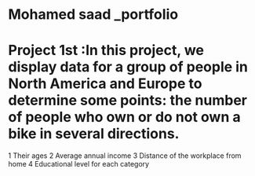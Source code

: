 # Mohamed saad _portfolio
# Project 1st :In this project, we display data for a group of people in North America and Europe to determine some points: the number of people who own or do not own a bike in several directions.
1 Their ages
2 Average annual income
3 Distance of the workplace from home
4 Educational level for each category
